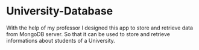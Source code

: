 # University-Database
With the help of my professor I designed this app to store and retrieve data from MongoDB server. So that it can be used to store and retrieve informations about students of a University. 
